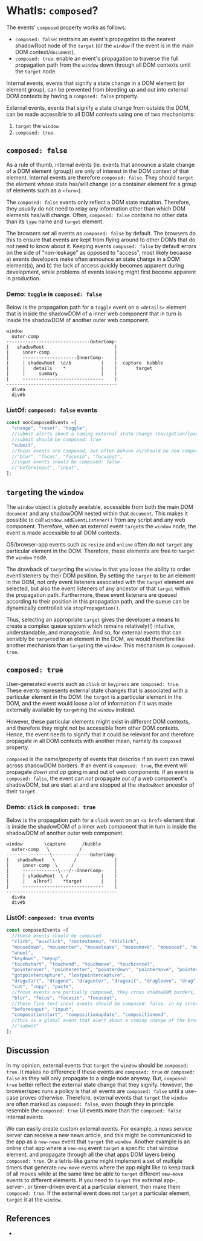 # WhatIs: `composed`?

The events' `composed` property works as follows:
 * `composed: false`: restrains an event's propagation to the nearest shadowRoot node of the `target` (or the `window` if the event is in the main DOM context/`document`).
 * `composed: true`: enable an event's propagation to traverse the full propagation path from the `window` down through all DOM contexts until the `target` node.

Internal events, events that signify a state change in a DOM element (or element group), can be prevented from bleeding up and out into external DOM contexts by having a `composed: false` property.

External events, events that signify a state change from outside the DOM, can be made accessible to all DOM contexts using one of two mechanisms:
1. `target` the `window`
2. `composed: true`.

## `composed: false`

As a rule of thumb, internal events (ie. events that announce a state change of a DOM element (group)) are only of interest in the DOM context of that element. Internal events are therefore `composed: false`. They should `target` the element whose state has/will change (or a container element for a group of elements such as a `<form>`).

The `composed: false` events only reflect a DOM state mutation. Therefore, they usually do not need to relay any information other than which DOM elements has/will change. Often, `composed: false` contains no other data than its `type` name and `target` element.

The browsers set all events as `composed: false` by default. The browsers do this to ensure that events are kept from flying around to other DOMs that do not need to know about it. Keeping events `composed: false` by default errors on the side of "non-leakage" as opposed to "access", most likely because a) events developers make often announce an state change in a DOM element(s), and b) the lack of access quickly becomes apparent during development, while problems of events leaking might first become apparent in production. 

### Demo: `toggle` is `composed: false` 

Below is the propagation path for a `toggle` event on a `<details>` element that is inside the shadowDOM of a inner web component that in turn is inside the shadowDOM of another outer web component.

```
window
  outer-comp                
-------------------------------OuterComp-
|   shadowRoot                          |
|     inner-comp                        |
|     --------------------InnerComp-    |
|     | shadowRoot  \c/b           |    |  capture  bubble
|     |   details    *             |    |       target
|     |     summary                |    |
|     ------------------------------    |
-----------------------------------------
  div#a
  div#b
```

### ListOf: `composed: false` events

```javascript
const nonComposedEvents =[
  "change", "reset", "toggle",
  //submit alerts about a coming external state change (navigation/loading of a new document)
  //submit should be composed: true
  "submit",
  //focus events are composed, but often behave as/should be non-composed
  //"blur", "focus", "focusin", "focusout",
  //input events should be composed: false
  //"beforeinput", "input",
];
``` 

## `target`ing the `window`

The `window` object is globally available, accessible from both the main DOM `document` and any shadowDOM nested within that `document`. This makes it possible to call `window.addEventListener()` from any script and any web component. Therefore, when an external event `target`s the `window` node, the event is made accessible to all DOM contexts.

OS/browser-app events such as `resize` and `online` often do not `target` any particular element in the DOM. Therefore, these elements are free to `target` the `window` node.

The drawback of `target`ing the `window` is that you loose the ability to order eventlisteners by their DOM position. By setting the `target` to be an element in the DOM, not only event listeners associated with the `target` element are selected, but also the event listeners of any ancestor of that `target` within the propagation path. Furthermore, these event listeners are queued according to their position in this propagation path, and the queue can be dynamically controlled via `stopPropagation()`.

Thus, selecting an appropriate `target` gives the developer a means to create a complex queue system which remains relatively(!) intuitive, understandable, and manageable. And so, for external events that can sensibly be `target`ed to an element in the DOM, we would therefore like another mechanism than `target`ing the `window`. This mechanism is `composed: true`. 
 
## `composed: true`

User-generated events such as `click` or `keypress` are `composed: true`. These events represents external state changes that is associated with a particular element in the DOM: the `target` is a particular element in the DOM, and the event would loose a lot of information if it was made externally available by `target`ing the `window` instead.

However, these particular elements might exist in different DOM contexts, and therefore they might not be accessible from other DOM contexts. Hence, the event needs to signify that it could be relevant for and therefore propagate in all DOM contexts with another mean, namely its `composed` property.

`composed` is the name/property of events that describe if an event can travel across shadowDOM borders. If an event is `composed: true`, the event will propagate *down and up* going in and out of web components. If an event is `composed: false`, the event can *not* propagate *out of* a web component's shadowDOM, but are start at and are stopped at the `shadowRoot` ancestor of their `target`.

### Demo: `click` is `composed: true` 

Below is the propagation path for a `click` event on an `<a href>` element that is inside the shadowDOM of a inner web component that in turn is inside the shadowDOM of another outer web component.

```
window        \capture      /bubble
  outer-comp   \           /
----------------\---------/----OuterComp-
|   shadowRoot   \       /              |
|     inner-comp  \     /               |
|     -------------\---/--InnerComp-    |
|     | shadowRoot  \ /            |    |
|     |   a[href]    *target       |    |
|     ------------------------------    |
-----------------------------------------
  div#a
  div#b
```

### ListOf: `composed: true` events

```javascript
const composedEvents =[
  //these events should be composed
  "click", "auxclick", "contextmenu", "dblclick",
  "mousedown", "mouseenter", "mouseleave", "mousemove", "mouseout", "mouseover", "mouseup",
  "wheel",
  "keydown", "keyup",
  "touchstart", "touchend", "touchmove", "touchcancel",
  "pointerover", "pointerenter", "pointerdown", "pointermove", "pointerup", "pointercancel", "pointerout", "pointerleave",
  "gotpointercapture", "lostpointercapture",
  "dragstart", "dragend", "dragenter", "dragexit", "dragleave", "drag", "dragover", "drop",
  "cut", "copy", "paste",
  //focus events are partially composed, they cross shadowDOM borders, but not necessarily to the top DOM context
  "blur", "focus", "focusin", "focusout",
  //these five text input events should be composed: false, in my strong opinion
  "beforeinput", "input",
  "compositionstart", "compositionupdate", "compositionend",
  //this is a global event that alert about a coming change of the browser state that should be composed. It doesn't matter where the submit occurs, you want the DOM above to be able to intercept it.
  //"submit"
];
```

## Discussion

In my opinion, external events that `target` the `window` should be `composed: true`. It makes no difference if these events are `composed: true` or `composed: false` as they will only propagate to a single node anyway. But, `composed: true` better reflect the external state change that they signify. However, the browser/spec runs a policy is that all events are `composed: false` until a use-case proves otherwise. Therefore, external events that `target` the `window` are often marked as `composed: false`, even though they in principle resemble the `composed: true` UI events more than the `composed: false` internal events.
 
We can easily create custom external events. For example, a news service server can receive a new news article, and this might be communicated to the app as a `new-news` event that `target` the `window`. Another example is an online chat app where a `new-msg` event `target` a specific chat window element, and propagate through all the chat apps DOM layers being `composed: true`. Or a tetris-like game might implement a set of multiple timers that generate `new-move` events where the app might like to keep track of all moves while at the same time be able to `target` different `new-move` events to different elements. If you need to `target` the external app-, server-, or timer-driven event at a particular element, then make them `composed: true`. If the external event does not `target` a particular element, `target` it at the `window`.    
    
## References

 * 